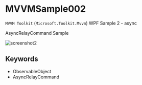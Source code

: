 # MVVMSample002
`MVVM Toolkit` (`Microsoft.Toolkit.Mvvm`) WPF Sample 2 - async

AsyncRelayCommand Sample

![screenshot2](https://user-images.githubusercontent.com/81235941/115360297-77477600-a1fa-11eb-8c91-c2c437e06be8.png)

## Keywords

* ObservableObject
* AsyncRelayCommand
